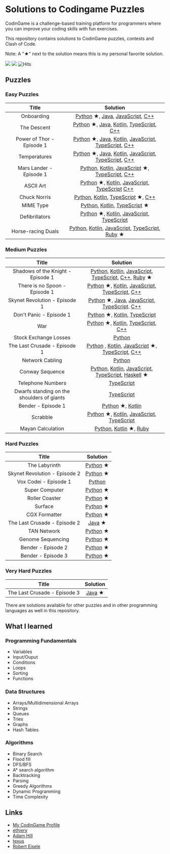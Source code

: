 # Solutions to Codingame Puzzles

CodinGame is a challenge-based training platform for programmers where you can improve your coding skills with fun exercises.

This repository contains solutions to CodinGame puzzles, contests and Clash of Code.

Note: A "&starf;" next to the solution means this is my personal favorite solution.

![](https://img.shields.io/github/languages/count/charlesfranciscodev/codingame.svg) ![](https://img.shields.io/github/languages/top/charlesfranciscodev/codingame.svg) ![Hits](https://hitcounter.pythonanywhere.com/count/tag.svg?url=https%3A%2F%2Fgithub.com%2Fcharlesfranciscodev%2Fcodingame)

## Puzzles

### Easy Puzzles
| Title | Solution |
| :---: | :-------: |
| Onboarding | [Python](./puzzles/python3/onboarding/onboarding.py) &starf;, [Java](./puzzles/java/onboarding/Player.java), [JavaScript](./puzzles/js/onboarding.js), [C++](./puzzles/cpp/onboarding.cpp) |
| The Descent | [Python](./puzzles/python3/the-descent) &starf;, [Java](./puzzles/java/the-descent/Player.java), [Kotlin](./puzzles/kotlin/src/the-descent.kt), [TypeScript](./puzzles/ts/the-descent/the-descent.ts), [C++](./puzzles/cpp/the-descent.cpp) |
| Power of Thor - Episode 1 | [Python](./puzzles/python3/power-of-thor1) &starf;, [Java](./puzzles/java/power-of-thor1/Player.java), [Kotlin](./puzzles/kotlin/src/power-of-thor1.kt), [JavaScript](./puzzles/js/power-of-thor1.js), [TypeScript](./puzzles/ts/power-of-thor1/power-of-thor1.ts), [C++](./puzzles/cpp/power-of-thor1.cpp) |
| Temperatures | [Python](./puzzles/python3/temperatures) &starf;, [Java](./puzzles/java/temperatures/Player.java), [Kotlin](./puzzles/kotlin/src/temperatures.kt), [JavaScript](./puzzles/js/temperatures.js), [TypeScript](./puzzles/ts/temperatures/temperatures.ts), [C++](./puzzles/cpp/temperatures.cpp) |
| Mars Lander - Episode 1 | [Python](./puzzles/python3/mars_lander1.py), [Kotlin](./puzzles/kotlin/src/mars-lander1.kt), [JavaScript](./puzzles/js/mars-lander1) &starf;, [TypeScript](./puzzles/ts/mars-lander1/mars-lander1.ts), [C++](./puzzles/cpp/mars-lander1.cpp) |
| ASCII Art | [Python](./puzzles/python3/ascii-art) &starf;, [Kotlin](./puzzles/kotlin/src/ascii-art.kt), [JavaScript](./puzzles/js/ascii-art.js), [TypeScript](./puzzles/ts/ascii-art/ascii-art.ts) [C++](./puzzles/cpp/ascii-art.cpp) |
| Chuck Norris | [Python](./puzzles/python3/chuck_norris.py), [Kotlin](./puzzles/kotlin/src/chuck-norris.kt), [TypeScript](./puzzles/ts/chuck-norris) &starf;, [C++](./puzzles/cpp/chuck-norris.cpp) |
| MIME Type | [Python](./puzzles/python3/mime_type.py), [Kotlin](./puzzles/kotlin/src/mime-type.kt), [TypeScript](./puzzles/ts/mime-type) &starf; |
| Defibrillators | [Python](./puzzles/python3/defibrillators) &starf;, [Kotlin](./puzzles/kotlin/src/defibrillators.kt), [JavaScript](./puzzles/js/defibrillators.js), [TypeScript](./puzzles/ts/defibrillators/defibrillators.ts) |
| Horse-racing Duals | [Python](./puzzles/python3/horse_racing_duals.py), [Kotlin](./puzzles/kotlin/src/horse-racing-duals.kt), [JavaScript](./puzzles/js/horse-racing-duals.js), [TypeScript](./puzzles/ts/horse-racing-duals/horse-racing-duals.ts), [Ruby](./puzzles/ruby/horse-racing-duals) &starf; |

### Medium Puzzles
| Title | Solution |
| :---: | :-------: |
| Shadows of the Knight - Episode 1 | [Python](./puzzles/python3/shadows_knight1.py), [Kotlin](./puzzles/kotlin/src/shadows-knight1.kt), [JavaScript](./puzzles/js/shadows-knight1.js), [TypeScript](./puzzles/ts/shadows-knight1/shadows-knight1.ts), [C++](./puzzles/cpp/shadows-knight1.cpp), [Ruby](./puzzles/ruby/shadows-knight1) &starf; |
| There is no Spoon - Episode 1 | [Python](./puzzles/python3/there-is-no-spoon1) &starf;, [Kotlin](./puzzles/kotlin/src/there-is-no-spoon1.kt), [JavaScript](./puzzles/js/there-is-no-spoon1.js), [TypeScript](./puzzles/ts/there-is-no-spoon1/there-is-no-spoon1.ts), [C++](./puzzles/cpp/there-is-no-spoon1.cpp) |
| Skynet Revolution - Episode 1 | [Python](./puzzles/python3/skynet-revolution1) &starf;, [Java](./puzzles/java/skynet-revolution1), [JavaScript](./puzzles/js/skynet-revolution1.js), [TypeScript](./puzzles/ts/skynet-revolution1/skynet-revolution1.ts). [C++](./puzzles/cpp/skynet-revolution1.cpp) |
| Don't Panic - Episode 1 | [Python](./puzzles/python3/dont_panic1.py) &starf;, [Kotlin](./puzzles/kotlin/src/dont-panic1.kt), [TypeScript](./puzzles/ts/dont-panic1/dont-panic1.ts) |
| War | [Python](./puzzles/python3/war) &starf;, [Kotlin](./puzzles/kotlin/src/war.kt), [TypeScript](./puzzles/ts/war/war.ts), [C++](./puzzles/cpp/war.cpp) |
| Stock Exchange Losses | [Python](./puzzles/python3/stock_exchange.py) |
| The Last Crusade - Episode 1 | [Python](./puzzles/python3/last_crusade1.py) , [Kotlin](./puzzles/kotlin/src/last-crusade1.kt), [JavaScript](./puzzles/js/last-crusade1) &starf;, [TypeScript](./puzzles/ts/last-crusade1/last-crusade1.ts), [C++](./puzzles/cpp/last-crusade1.cpp) |
| Network Cabling | [Python](./puzzles/python3/network_cabling.py) |
| Conway Sequence | [Python](./puzzles/python3/conway_sequence.py), [Kotlin](./puzzles/kotlin/src/conway-sequence.kt), [JavaScript](./puzzles/js/conway-sequence.js), [TypeScript](./puzzles/ts/conway-sequence/conway-sequence.ts), [Haskell](./puzzles/haskell/conway-sequence) &starf; |
| Telephone Numbers | [TypeScript](./puzzles/ts/telephone-numbers/telephone-numbers.ts) |
| Dwarfs standing on the shoulders of giants | [TypeScript](./puzzles/ts/dwarfs-giants) |
| Bender - Episode 1 | [Python](./puzzles/python3/bender1) &starf;, [Kotlin](./puzzles/kotlin/src/bender1.kt) |
| Scrabble | [Python](./puzzles/python3/scrabble) &starf;, [Kotlin](./puzzles/kotlin/src/scrabble.kt), [JavaScript](./puzzles/js/scrabble.js), [TypeScript](./puzzles/ts/scrabble/scrabble.ts) |
| Mayan Calculation | [Python](./puzzles/python3/mayan_calc.py), [Kotlin](./puzzles/kotlin/src/mayan-calc) &starf;, [Ruby](./puzzles/ruby/mayan-calc.rb) |

### Hard Puzzles
| Title | Solution |
| :---: | :-------: |
| The Labyrinth | [Python](./puzzles/python3/the-labyrinth) &starf; |
| Skynet Revolution - Episode 2 | [Python](./puzzles/python3/skynet-revolution2) &starf; |
| Vox Codei - Episode 1 | [Python](./puzzles/python3/vox-codei1) |
| Super Computer | [Python](./puzzles/python3/super-computer) &starf; |
| Roller Coaster | [Python](./puzzles/python3/roller-coaster) &starf; |
| Surface | [Python](./puzzles/python3/surface) &starf; |
| CGX Formatter | [Python](./puzzles/python3/cgx_formatter.py) &starf; |
| The Last Crusade - Episode 2 | [Java](./puzzles/java/last-crusade2/src/Player.java) &starf; |
| TAN Network | [Python](./puzzles/python3/tan-network) &starf; |
| Genome Sequencing | [Python](./puzzles/python3/genome_sequencing.py) &starf; |
| Bender - Episode 2 | [Python](./puzzles/python3/bender2) &starf; |
| Bender - Episode 3 | [Python](./puzzles/python3/bender3.py) &starf; |

### Very Hard Puzzles
| Title | Solution |
| :---: | :-------: |
| The Last Crusade - Episode 3 | [Java](./puzzles/java/last-crusade3/src/Player.java) &starf; |

There are solutions available for other puzzles and in other programming languages as well in this repository.

## What I learned

### Programming Fundamentals
* Variables
* Input/Ouput
* Conditions
* Loops
* Sorting
* Functions

### Data Structures
* Arrays/Multidimensional Arrays
* Strings
* Queues
* Tries
* Graphs
* Hash Tables

### Algorithms
* Binary Search
* Flood fill
* DFS/BFS
* A* search algorithm
* Backtracking
* Parsing
* Greedy Algorithms
* Dynamic Programming
* Time Complexity

## Links
* [My CodinGame Profile](https://www.codingame.com/profile/8111ec5700e5b6591daabfc46fd79e278747932)
* [ethiery](https://ethiery.github.io/codingame/index.html)
* [Adam Hill](http://dootrix.com/)
* [texus](https://github.com/texus/codingame)
* [Robert Eisele](https://www.xarg.org/puzzle/codingame/genome-sequencing/)
